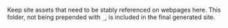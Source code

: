 Keep site assets that need to be stably referenced on webpages here. This folder, not being prepended with `_`, is included in the final generated site.